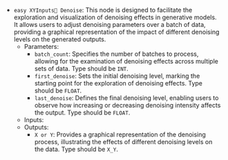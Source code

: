 - `easy XYInputs Denoise`: This node is designed to facilitate the exploration and visualization of denoising effects in generative models. It allows users to adjust denoising parameters over a batch of data, providing a graphical representation of the impact of different denoising levels on the generated outputs.
    - Parameters:
        - `batch_count`: Specifies the number of batches to process, allowing for the examination of denoising effects across multiple sets of data. Type should be `INT`.
        - `first_denoise`: Sets the initial denoising level, marking the starting point for the exploration of denoising effects. Type should be `FLOAT`.
        - `last_denoise`: Defines the final denoising level, enabling users to observe how increasing or decreasing denoising intensity affects the output. Type should be `FLOAT`.
    - Inputs:
    - Outputs:
        - `X or Y`: Provides a graphical representation of the denoising process, illustrating the effects of different denoising levels on the data. Type should be `X_Y`.

